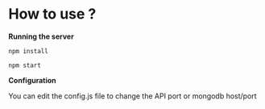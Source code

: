 # How to use ?

__Running the server__

`npm install`

`npm start`

__Configuration__

You can edit the config.js file to change the API port or mongodb host/port